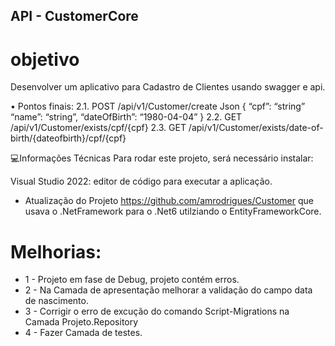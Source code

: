 ## API - CustomerCore

# objetivo
Desenvolver um aplicativo para Cadastro de Clientes usando swagger e api.

• Pontos finais:
2.1. POST /api/v1/Customer/create Json { “cpf”: “string” “name”: “string”, “dateOfBirth”: “1980-04-04” }
2.2. GET /api/v1/Customer/exists/cpf/{cpf}
2.3. GET /api/v1/Customer/exists/date-of-birth/{dateofbirth}/cpf/{cpf}


💻Informações Técnicas
Para rodar este projeto, será necessário instalar:

Visual Studio 2022: editor de código para executar a aplicação.

* Atualização do Projeto https://github.com/amrodrigues/Customer que usava o .NetFramework para o .Net6 utilziando o EntityFrameworkCore.


# Melhorias:
- 1 - Projeto em fase de Debug, projeto contém erros.
- 2 - Na Camada de apresentação melhorar a validação do campo data de nascimento.
- 3 - Corrigir o erro de excução do comando Script-Migrations na Camada Projeto.Repository
- 4 - Fazer Camada de testes.
